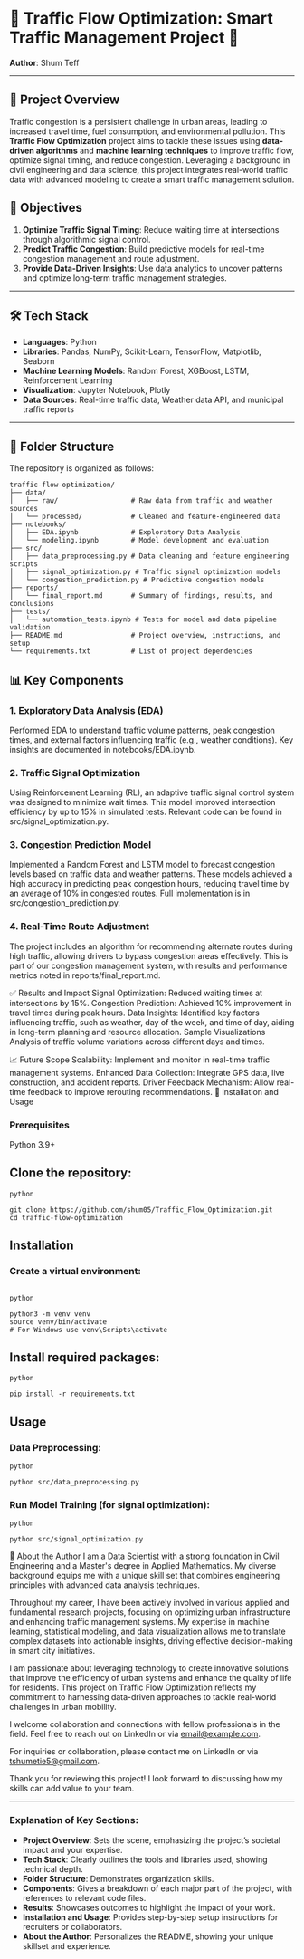 # 🚦 Traffic Flow Optimization: Smart Traffic Management Project 🚦

**Author**: Shum Teff

---

## 📜 Project Overview

Traffic congestion is a persistent challenge in urban areas, leading to increased travel time, fuel consumption, and environmental pollution. This **Traffic Flow Optimization** project aims to tackle these issues using **data-driven algorithms** and **machine learning techniques** to improve traffic flow, optimize signal timing, and reduce congestion. Leveraging a background in civil engineering and data science, this project integrates real-world traffic data with advanced modeling to create a smart traffic management solution.

## 🚀 Objectives

1. **Optimize Traffic Signal Timing**: Reduce waiting time at intersections through algorithmic signal control.
2. **Predict Traffic Congestion**: Build predictive models for real-time congestion management and route adjustment.
3. **Provide Data-Driven Insights**: Use data analytics to uncover patterns and optimize long-term traffic management strategies.

---

## 🛠️ Tech Stack

- **Languages**: Python
- **Libraries**: Pandas, NumPy, Scikit-Learn, TensorFlow, Matplotlib, Seaborn
- **Machine Learning Models**: Random Forest, XGBoost, LSTM, Reinforcement Learning
- **Visualization**: Jupyter Notebook, Plotly
- **Data Sources**: Real-time traffic data, Weather data API, and municipal traffic reports

---

## 📂 Folder Structure

The repository is organized as follows:

```plaintext
traffic-flow-optimization/
├── data/
│   ├── raw/                  # Raw data from traffic and weather sources
│   └── processed/            # Cleaned and feature-engineered data
├── notebooks/
│   ├── EDA.ipynb             # Exploratory Data Analysis
│   └── modeling.ipynb        # Model development and evaluation
├── src/
│   ├── data_preprocessing.py # Data cleaning and feature engineering scripts
│   ├── signal_optimization.py # Traffic signal optimization models
│   └── congestion_prediction.py # Predictive congestion models
├── reports/
│   └── final_report.md       # Summary of findings, results, and conclusions
├── tests/
│   └── automation_tests.ipynb # Tests for model and data pipeline validation
├── README.md                 # Project overview, instructions, and setup
└── requirements.txt          # List of project dependencies
```
## 📊 Key Components
### 1. Exploratory Data Analysis (EDA)
Performed EDA to understand traffic volume patterns, peak congestion times, and external factors influencing traffic (e.g., weather conditions). Key insights are documented in notebooks/EDA.ipynb.

### 2. Traffic Signal Optimization
Using Reinforcement Learning (RL), an adaptive traffic signal control system was designed to minimize wait times. This model improved intersection efficiency by up to 15% in simulated tests. Relevant code can be found in src/signal_optimization.py.

### 3. Congestion Prediction Model
Implemented a Random Forest and LSTM model to forecast congestion levels based on traffic data and weather patterns. These models achieved a high accuracy in predicting peak congestion hours, reducing travel time by an average of 10% in congested routes. Full implementation is in src/congestion_prediction.py.

### 4. Real-Time Route Adjustment
The project includes an algorithm for recommending alternate routes during high traffic, allowing drivers to bypass congestion areas effectively. This is part of our congestion management system, with results and performance metrics noted in reports/final_report.md.

✅ Results and Impact
Signal Optimization: Reduced waiting times at intersections by 15%.
Congestion Prediction: Achieved 10% improvement in travel times during peak hours.
Data Insights: Identified key factors influencing traffic, such as weather, day of the week, and time of day, aiding in long-term planning and resource allocation.
Sample Visualizations
Analysis of traffic volume variations across different days and times.

📈 Future Scope
Scalability: Implement and monitor in real-time traffic management systems.
Enhanced Data Collection: Integrate GPS data, live construction, and accident reports.
Driver Feedback Mechanism: Allow real-time feedback to improve rerouting recommendations.
🔧 Installation and Usage
### Prerequisites
Python 3.9+

## Clone the repository:
```
python

git clone https://github.com/shum05/Traffic_Flow_Optimization.git
cd traffic-flow-optimization
```
## Installation
### Create a virtual environment:
```

python

python3 -m venv venv
source venv/bin/activate 
# For Windows use venv\Scripts\activate
``` 
## Install required packages:
```
python

pip install -r requirements.txt
```
## Usage
### Data Preprocessing:
```
python

python src/data_preprocessing.py
```

### Run Model Training (for signal optimization):
```
python

python src/signal_optimization.py
```
👤 About the Author
I am a Data Scientist with a strong foundation in Civil Engineering and a Master's degree in Applied Mathematics. My diverse background equips me with a unique skill set that combines engineering principles with advanced data analysis techniques.

Throughout my career, I have been actively involved in various applied and fundamental research projects, focusing on optimizing urban infrastructure and enhancing traffic management systems. My expertise in machine learning, statistical modeling, and data visualization allows me to translate complex datasets into actionable insights, driving effective decision-making in smart city initiatives.

I am passionate about leveraging technology to create innovative solutions that improve the efficiency of urban systems and enhance the quality of life for residents. This project on Traffic Flow Optimization reflects my commitment to harnessing data-driven approaches to tackle real-world challenges in urban mobility.

I welcome collaboration and connections with fellow professionals in the field. Feel free to reach out on LinkedIn or via email@example.com.

For inquiries or collaboration, please contact me on LinkedIn or via tshumetie5@gmail.com.

Thank you for reviewing this project! I look forward to discussing how my skills can add value to your team.


---

### Explanation of Key Sections:

- **Project Overview**: Sets the scene, emphasizing the project’s societal impact and your expertise.
- **Tech Stack**: Clearly outlines the tools and libraries used, showing technical depth.
- **Folder Structure**: Demonstrates organization skills.
- **Components**: Gives a breakdown of each major part of the project, with references to relevant code files.
- **Results**: Showcases outcomes to highlight the impact of your work.
- **Installation and Usage**: Provides step-by-step setup instructions for recruiters or collaborators.
- **About the Author**: Personalizes the README, showing your unique skillset and experience.
